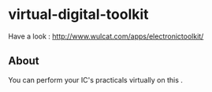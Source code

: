# virtual-digital-toolkit

Have a look : http://www.wulcat.com/apps/electronictoolkit/

## About

You can perform your IC's practicals virtually on this .
